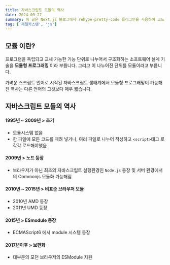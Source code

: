 ```yaml
---
title: 자바스크립트 모듈의 역사
date: 2024-09-27
summary: 이 글은 Next.js 블로그에서 rehype-pretty-code 플러그인을 사용하여 코드 블록에 제목, 줄 번호, 줄 단위 및 단어 단위 하이라이팅을 추가하는 방법을 다룹니다. 이 플러그인을 사용하여 블로그 글을 더 깔끔하고 이해하기 쉽게 작성할 수 있습니다.
tag: ['제텔카스텐', 'js']
---
```


## 모듈 이란?

프로그램을 독립되고 교체 가능한 기능 단위로 나누어서 구조화하는 소프트웨어 설계 기술을 **모듈형 프로그래밍** 이라 부릅니다.
그리고 이 나누어진 단위를 모듈이라고 부릅니다.

가벼운 스크립트 언어로 시작된 자바스크립트 생태계에서 모듈형 프로그래밍이 가능해진 역사는 다른 언어의 그것보다 매우 짧습니다.

## 자바스크립트 모듈의 역사

#### 1995년 ~ 2009년 > 초기

- 모듈시스템 없음
- 한 파일에 모든 코드를 때려 넣거나, 여러 파일로 나누어 작성하고 `<script>`태그 로 각각 로드해야했음

#### 2009년 > 노드 등장

- 브라우저가 아닌 최초의 자바스크립트 실행환경인 `Node.js` 등장 및 서버 환경에서의 Commonjs 모듈화 가능해짐

#### 2010년 ~ 2015년 > 비표준 브라우저 모듈

- 2010년 AMD 등장
- 2011년 UMD 등장

#### 2015년 > ESmodule 등장

- ECMAScript6 에서 module 시스템 등장

#### 2017년이후 > 보편화

- 대부분의 모던 브라우저의 ESModule 지원
